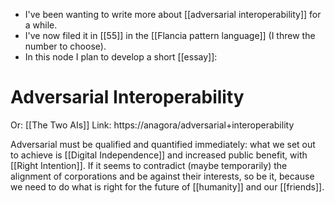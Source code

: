 - I've been wanting to write more about [[adversarial interoperability]] for a while.
- I've now filed it in [[55]] in the [[Flancia pattern language]] (I threw the number to choose).
- In this node I plan to develop a short [[essay]]:

# Adversarial Interoperability
Or: [[The Two AIs]]
Link: https://anagora/adversarial+interoperability

Adversarial must be qualified and quantified immediately: what we set out to achieve is [[Digital Independence]] and increased public benefit, with [[Right Intention]]. If it seems to contradict (maybe temporarily) the alignment of corporations and be against their interests, so be it, because we need to do what is right for the future of [[humanity]] and our [[friends]].
